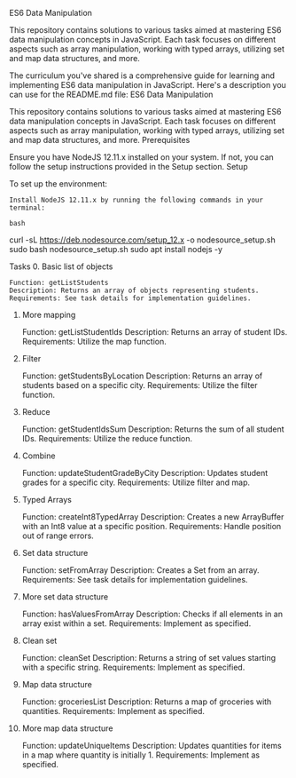 ES6 Data Manipulation

This repository contains solutions to various tasks aimed at mastering ES6 data manipulation concepts in JavaScript. Each task focuses on different aspects such as array manipulation, working with typed arrays, utilizing set and map data structures, and more.

The curriculum you've shared is a comprehensive guide for learning and implementing ES6 data manipulation in JavaScript. Here's a description you can use for the README.md file:
ES6 Data Manipulation

This repository contains solutions to various tasks aimed at mastering ES6 data manipulation concepts in JavaScript. Each task focuses on different aspects such as array manipulation, working with typed arrays, utilizing set and map data structures, and more.
Prerequisites

Ensure you have NodeJS 12.11.x installed on your system. If not, you can follow the setup instructions provided in the Setup section.
Setup

To set up the environment:

    Install NodeJS 12.11.x by running the following commands in your terminal:

    bash

curl -sL https://deb.nodesource.com/setup_12.x -o nodesource_setup.sh
sudo bash nodesource_setup.sh
sudo apt install nodejs -y

Tasks
0. Basic list of objects

    Function: getListStudents
    Description: Returns an array of objects representing students.
    Requirements: See task details for implementation guidelines.

1. More mapping

    Function: getListStudentIds
    Description: Returns an array of student IDs.
    Requirements: Utilize the map function.

2. Filter

    Function: getStudentsByLocation
    Description: Returns an array of students based on a specific city.
    Requirements: Utilize the filter function.

3. Reduce

    Function: getStudentIdsSum
    Description: Returns the sum of all student IDs.
    Requirements: Utilize the reduce function.

4. Combine

    Function: updateStudentGradeByCity
    Description: Updates student grades for a specific city.
    Requirements: Utilize filter and map.

5. Typed Arrays

    Function: createInt8TypedArray
    Description: Creates a new ArrayBuffer with an Int8 value at a specific position.
    Requirements: Handle position out of range errors.

6. Set data structure

    Function: setFromArray
    Description: Creates a Set from an array.
    Requirements: See task details for implementation guidelines.

7. More set data structure

    Function: hasValuesFromArray
    Description: Checks if all elements in an array exist within a set.
    Requirements: Implement as specified.

8. Clean set

    Function: cleanSet
    Description: Returns a string of set values starting with a specific string.
    Requirements: Implement as specified.

9. Map data structure

    Function: groceriesList
    Description: Returns a map of groceries with quantities.
    Requirements: Implement as specified.

10. More map data structure

    Function: updateUniqueItems
    Description: Updates quantities for items in a map where quantity is initially 1.
    Requirements: Implement as specified.
